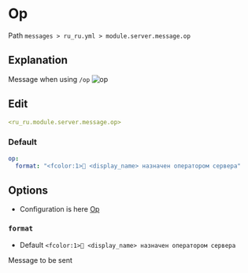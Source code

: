 # Op
Path `messages > ru_ru.yml > module.server.message.op`

## Explanation
Message when using `/op`
![op](/op.png)

## Edit
```yaml
<ru_ru.module.server.message.op>
```

### Default
```yaml
op:
  format: "<fcolor:1>🤖 <display_name> назначен оператором сервера"
```

## Options

- Configuration is here [Op](/en/config/module/server/message/op/)

### `format`
- Default `<fcolor:1>🤖 <display_name> назначен оператором сервера`

Message to be sent
